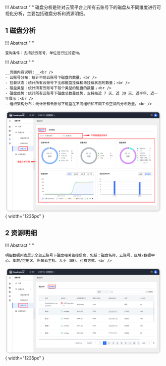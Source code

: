
!!! Abstract " "
    磁盘分析是针对云管平台上所有云账号下的磁盘从不同维度进行可视化分析，主要包括磁盘分析和资源明细。

## 1 磁盘分析

!!! Abstract " "

    查询条件：支持按云账号、单位进行过滤查询。

!!! Abstract " "

    __页面内容说明：__<br />
    - 云账号分布：统计不同云账号下磁盘的数量。<br />
    - 挂载状态：统计所有云账号下全部磁盘挂载和未挂载状态的数量；<br />
    - 磁盘类型：统计所有云账号下每个类型的磁盘的数量；<br />
    - 磁盘趋势：统计所有云账号下磁盘总数量趋势，支持按近 7 天、近 30 天、近半年、近一年展示；<br />
    - 组织架构分布：统计所有云账号下磁盘在不同组织和不同工作空间的分布数量。<br />

![磁盘分析](../../img/operation-analytics/disk_analysis/磁盘分析.png){ width="1235px" } 

## 2 资源明细

!!! Abstract " "

    明细数据列表展示全部云账号下磁盘相关监控信息，包括：磁盘名称、云账号、区域/数据中心、集群/可用区、所属云主机、大小（GB）、付费方式。<br />

![资源明细](../../img/operation-analytics/disk_analysis/资源明细.png){ width="1235px" } 